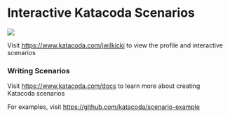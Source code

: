 # Interactive Katacoda Scenarios

[![](http://shields.katacoda.com/katacoda/jwilkicki/count.svg)](https://www.katacoda.com/jwilkicki "Get your profile on Katacoda.com")

Visit https://www.katacoda.com/jwilkicki to view the profile and interactive scenarios

### Writing Scenarios
Visit https://www.katacoda.com/docs to learn more about creating Katacoda scenarios

For examples, visit https://github.com/katacoda/scenario-example

